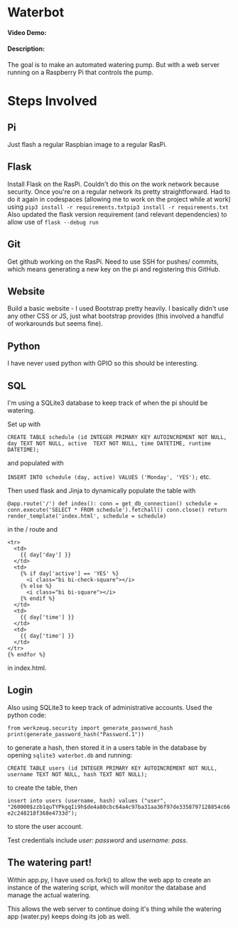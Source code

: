 # Waterbot
#### Video Demo:  <URL HERE>
#### Description:
The goal is to make an automated watering pump. But with a web server running on a Raspberry Pi that controls the pump. 


# Steps Involved
## Pi
  Just flash a regular Raspbian image to a regular RasPi.
## Flask
  Install Flask on the RasPi. Couldn't do this on the work network because security. Once you're on a regular network its pretty straightforward.
  Had to do it again in codespaces (allowing me to work on the project while at work) using 
  `pip3 install -r requirements.txtpip3 install -r requirements.txt`
  Also updated the flask version requirement (and relevant dependencies) to allow use of `flask --debug run`
  
## Git
  Get github working on the RasPi. Need to use SSH for pushes/ commits, which means generating a new key on the pi and registering this GitHub. 
## Website
  Build a basic website - I used Bootstrap pretty heavily. I basically didn't use any other CSS or JS, just what bootstrap provides (this involved a handful of workarounds but seems fine).
## Python
  I have never used python with GPIO so this should be interesting.
## SQL
  I'm using a SQLite3 database to keep track of when the pi should be watering. 

  Set up with 

  `CREATE TABLE schedule (id INTEGER PRIMARY KEY AUTOINCREMENT NOT NULL, day TEXT NOT NULL, active  TEXT NOT NULL, time DATETIME, runtime DATETIME);` 

  and populated with 

  `INSERT INTO schedule (day, active) VALUES ('Monday', 'YES');` 
  etc. 

Then used flask and Jinja to dynamically populate the table with 

`@app.route('/')
def index():
    conn = get_db_connection()
    schedule = conn.execute('SELECT * FROM schedule').fetchall()
    conn.close()
    return render_template('index.html', schedule = schedule)`

in the / route and 

```{% for day in schedule %}
<tr>
  <td>
    {{ day['day'] }}
  </td>
  <td>
    {% if day['active'] == 'YES' %}
      <i class="bi bi-check-square"></i>
    {% else %}
      <i class="bi bi-square"></i>
    {% endif %}
  </td>
  <td>
    {{ day['time'] }}
  </td>
  <td>
    {{ day['time'] }}
  </td>
</tr>
{% endfor %}
```  
in index.html.

## Login
  Also using SQLite3 to keep track of administrative accounts. 
  Used the python code:
  
`from werkzeug.security import generate_password_hash
print(generate_password_hash("Password.1"))`

to generate a hash, then stored it in a users table in the database by opening `sqlite3 waterbot.db` and running:

`CREATE TABLE users (id INTEGER PRIMARY KEY AUTOINCREMENT NOT NULL, username TEXT NOT NULL, hash TEXT NOT NULL);`

to create the table, then

`insert into users (username, hash) values ("user", "260000$zzb1quTYPkgqIi9h$de4a80cbc64a4c97ba31aa36f97de3358797128854c66e2c248218f368e4733d");`

to store the user account. 

Test credentials include *user: password* and *username: pass*.

## The watering part!

Within app.py, I have used os.fork() to allow the web app to create an instance of the watering script, which will monitor the database and manage the actual watering. 
  
  This allows the web server to continue doing it's thing while the watering app (water.py) keeps doing its job as well. 

